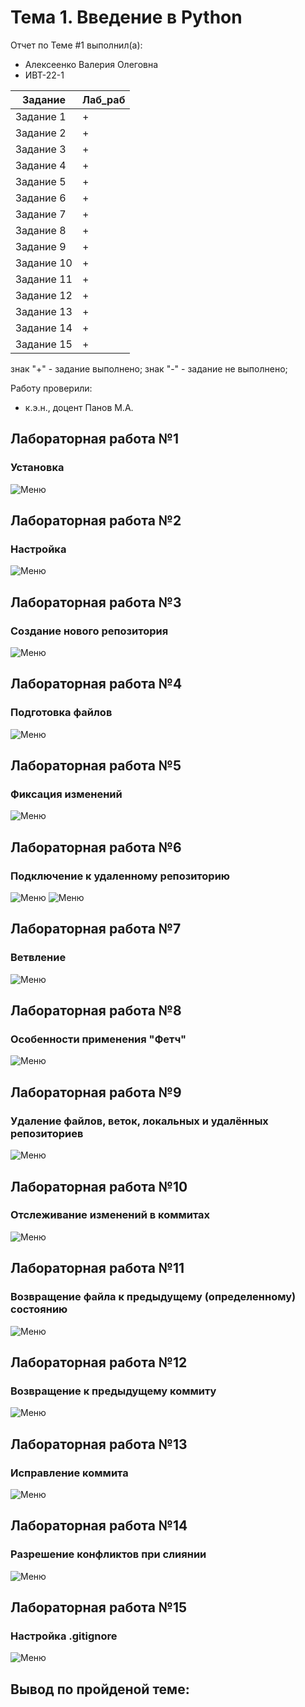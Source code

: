 # Тема 1. Введение в Python
Отчет по Теме #1 выполнил(а):
- Алексеенко Валерия Олеговна
- ИВТ-22-1

| Задание | Лаб_раб |
| ------ | ------ |
| Задание 1 | + |
| Задание 2 | + |
| Задание 3 | + |
| Задание 4 | + |
| Задание 5 | + |
| Задание 6 | + |
| Задание 7 | + |
| Задание 8 | + |
| Задание 9 | + |
| Задание 10 | + |
| Задание 11 | + |
| Задание 12 | + |
| Задание 13 | + |
| Задание 14 | + |
| Задание 15 | + |

знак "+" - задание выполнено; знак "-" - задание не выполнено;

Работу проверили:
- к.э.н., доцент Панов М.А.

## Лабораторная работа №1

### Установка
![Меню](pic/lab_1.png)

## Лабораторная работа №2

### Настройка
![Меню](pic/lab_2.png)

## Лабораторная работа №3

### Создание нового репозитория
![Меню](pic/lab_3.png)

## Лабораторная работа №4

### Подготовка файлов
![Меню](pic/lab_4.png)

## Лабораторная работа №5

### Фиксация изменений
![Меню](pic/lab_5.png)

## Лабораторная работа №6

### Подключение к удаленному репозиторию
![Меню](pic/lab_6-1.png)
![Меню](pic/lab_6-2.png)

## Лабораторная работа №7

### Ветвление
![Меню](pic/lab_7.png)

## Лабораторная работа №8

### Особенности применения "Фетч"
![Меню](pic/lab_8.png)

## Лабораторная работа №9

### Удаление файлов, веток, локальных и удалённых репозиториев
![Меню](pic/lab_9.png)

## Лабораторная работа №10

### Отслеживание изменений в коммитах
![Меню](pic/lab_10.png)

## Лабораторная работа №11

### Возвращение файла к предыдущему (определенному) состоянию
![Меню](pic/lab_11.png)

## Лабораторная работа №12

### Возвращение к предыдущему коммиту
![Меню](pic/lab_12.png)

## Лабораторная работа №13

### Исправление коммита
![Меню](pic/lab_13.png)

## Лабораторная работа №14

### Разрешение конфликтов при слиянии
![Меню](pic/lab_14.png)

## Лабораторная работа №15

### Настройка .gitignore
![Меню](pic/lab_15.png)


## Вывод по пройденой теме:
